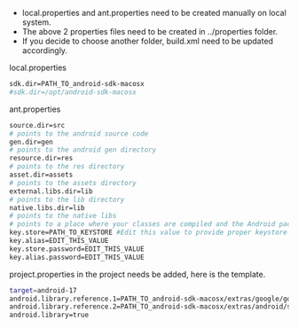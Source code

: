 - local.properties and ant.properties need to be created manually on local system.
- The above 2 properties files need to be created in ../properties folder.
- If you decide to choose another folder, build.xml need to be updated accordingly.

local.properties
```sh
sdk.dir=PATH_TO_android-sdk-macosx
#sdk.dir=/opt/android-sdk-macosx
```

ant.properties
```sh
source.dir=src
# points to the android source code
gen.dir=gen
# points to the android gen directory
resource.dir=res
# points to the res directory
asset.dir=assets
# points to the assets directory
external.libs.dir=lib
# points to the lib directory
native.libs.dir=lib
# points to the native libs
# points to a place where your classes are compiled and the Android packages are placed
key.store=PATH_TO_KEYSTORE #Edit this value to provide proper keystore path
key.alias=EDIT_THIS_VALUE
key.store.password=EDIT_THIS_VALUE
key.alias.password=EDIT_THIS_VALUE
```


project.properties in the project needs be added, here is the template.
```sh
target=android-17
android.library.reference.1=PATH_TO_android-sdk-macosx/extras/google/google_play_services/libproject/google-play-services_lib
android.library.reference.2=PATH_TO_android-sdk-macosx/extras/android/support/v7/appcompat
android.library=true
```
